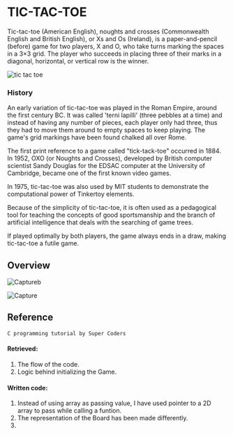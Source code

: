 # TIC-TAC-TOE
Tic-tac-toe (American English), noughts and crosses (Commonwealth English and British English), or Xs and Os (Ireland), is a paper-and-pencil (before) game for two players, X and O, who take turns marking the spaces in a 3×3 grid. The player who succeeds in placing three of their marks in a diagonal, horizontal, or vertical row is the winner. 

![tic tac toe](http://www.thepopularapps.com/application/upload/Apps/2017/05/tic-tac-toe-game-free-29.png) 

### History
An early variation of tic-tac-toe was played in the Roman Empire, around the first century BC. It was called 'terni lapilli' (three pebbles at a time) and instead of having any number of pieces, each player only had three, thus they had to move them around to empty spaces to keep playing. The game's grid markings have been found chalked all over Rome.
   
The first print reference to a game called "tick-tack-toe" occurred in 1884.
In 1952, OXO (or Noughts and Crosses), developed by British computer scientist Sandy Douglas for the EDSAC computer at the University of Cambridge, became one of the first known video games.

In 1975, tic-tac-toe was also used by MIT students to demonstrate the computational power of Tinkertoy elements.
   
Because of the simplicity of tic-tac-toe, it is often used as a pedagogical tool for teaching the concepts of good sportsmanship and the branch of artificial intelligence that deals with the searching of game trees.
   
If played optimally by both players, the game always ends in a draw, making tic-tac-toe a futile game.

## Overview
![Captureb](https://user-images.githubusercontent.com/80679363/114700789-913b1180-9d3f-11eb-9557-342ebf2f3212.PNG)


![Capture](https://user-images.githubusercontent.com/80679363/114700801-96985c00-9d3f-11eb-8d18-bc2ae1504260.PNG)

## Reference 

    C programming tutorial by Super Coders

#### Retrieved: 
1. The flow of the code.
2. Logic behind initializing the Game.
#### Written code:
1. Instead of using array as passing value, I have used pointer to a 2D array to pass while calling a funtion.
2. The representation of the Board has been made differently.
3. 
